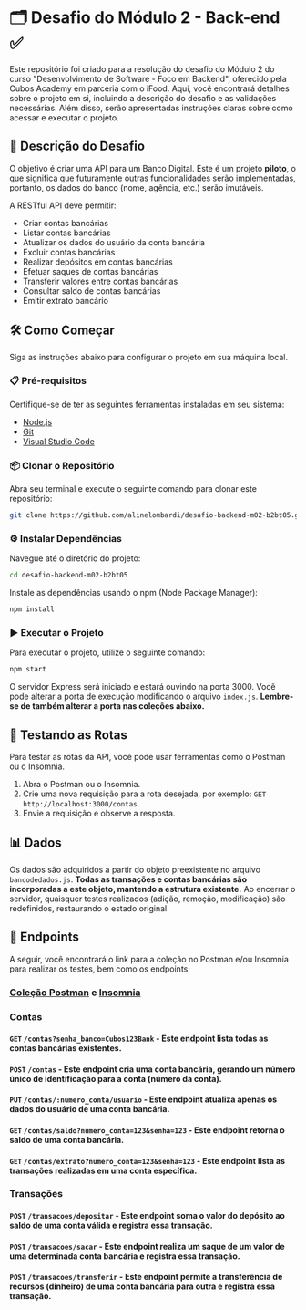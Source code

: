 # 🗂️ Desafio do Módulo 2 - Back-end ✅

Este repositório foi criado para a resolução do desafio do Módulo 2 do curso "Desenvolvimento de Software - Foco em Backend", oferecido pela Cubos Academy em parceria com o iFood. Aqui, você encontrará detalhes sobre o projeto em si, incluindo a descrição do desafio e as validações necessárias. Além disso, serão apresentadas instruções claras sobre como acessar e executar o projeto.

## 🚀 Descrição do Desafio 

O objetivo é criar uma API para um Banco Digital. Este é um projeto **piloto**, o que significa que futuramente outras funcionalidades serão implementadas, portanto, os dados do banco (nome, agência, etc.) serão imutáveis.

A RESTful API deve permitir:

-   Criar contas bancárias
-   Listar contas bancárias
-   Atualizar os dados do usuário da conta bancária
-   Excluir contas bancárias
-   Realizar depósitos em contas bancárias
-   Efetuar saques de contas bancárias
-   Transferir valores entre contas bancárias
-   Consultar saldo de contas bancárias
-   Emitir extrato bancário

## 🛠️ Como Começar 

Siga as instruções abaixo para configurar o projeto em sua máquina local.

### 📋 Pré-requisitos 

Certifique-se de ter as seguintes ferramentas instaladas em seu sistema:

- [Node.js](https://nodejs.org/)
- [Git](https://git-scm.com/)
- [Visual Studio Code](https://code.visualstudio.com/Download)
### 📦 Clonar o Repositório 

Abra seu terminal e execute o seguinte comando para clonar este repositório:

```bash
git clone https://github.com/alinelombardi/desafio-backend-m02-b2bt05.git
```

### ⚙️ Instalar Dependências 

Navegue até o diretório do projeto:

```bash
cd desafio-backend-m02-b2bt05
```

Instale as dependências usando o npm (Node Package Manager):

```bash
npm install
```

### ▶️ Executar o Projeto 

Para executar o projeto, utilize o seguinte comando:

```bash
npm start
```

O servidor Express será iniciado e estará ouvindo na porta 3000. Você pode alterar a porta de execução modificando o arquivo `index.js`. **Lembre-se de também alterar a porta nas coleções abaixo.**

## 🧪 Testando as Rotas 

Para testar as rotas da API, você pode usar ferramentas como o Postman ou o Insomnia.

1. Abra o Postman ou o Insomnia.
2. Crie uma nova requisição para a rota desejada, por exemplo: `GET http://localhost:3000/contas`.
3. Envie a requisição e observe a resposta.

## 📊 Dados 

Os dados são adquiridos a partir do objeto preexistente no arquivo `bancodedados.js`. **Todas as transações e contas bancárias são incorporadas a este objeto, mantendo a estrutura existente.** Ao encerrar o servidor, quaisquer testes realizados (adição, remoção, modificação) são redefinidos, restaurando o estado original.

## 🚪 Endpoints 

A seguir, você encontrará o link para a coleção no Postman e/ou Insomnia para realizar os testes, bem como os endpoints:

### [Coleção Postman](./src/database/collection_postman.json) e [Insomnia](./src/database/collection_insomnia.json)


### Contas

#### `GET` `/contas?senha_banco=Cubos123Bank` - Este endpoint lista todas as contas bancárias existentes.
#### `POST` `/contas` - Este endpoint cria uma conta bancária, gerando um número único de identificação para a conta (número da conta).
#### `PUT` `/contas/:numero_conta/usuario` - Este endpoint atualiza apenas os dados do usuário de uma conta bancária.
#### `GET` `/contas/saldo?numero_conta=123&senha=123` - Este endpoint retorna o saldo de uma conta bancária.
#### `GET` `/contas/extrato?numero_conta=123&senha=123` - Este endpoint lista as transações realizadas em uma conta específica.

### Transações

#### `POST` `/transacoes/depositar` - Este endpoint soma o valor do depósito ao saldo de uma conta válida e registra essa transação.
#### `POST` `/transacoes/sacar` - Este endpoint realiza um saque de um valor de uma determinada conta bancária e registra essa transação.
#### `POST` `/transacoes/transferir` - Este endpoint permite a transferência de recursos (dinheiro) de uma conta bancária para outra e registra essa transação.